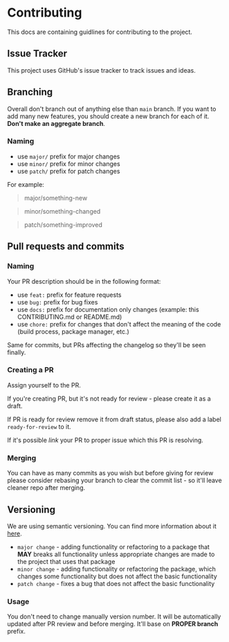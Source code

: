 # Contributing

This docs are containing guidlines for contributing to the project.

## Issue Tracker

This project uses GitHub's issue tracker to track issues and ideas.

## Branching

Overall don't branch out of anything else than `main` branch. If you want to add many new features, you should create a new branch for each of it. **Don't make an aggregate branch**.

### Naming

- use `major/` prefix for major changes
- use `minor/` prefix for minor changes
- use `patch/` prefix for patch changes

For example:

> major/something-new

> minor/something-changed

> patch/something-improved

## Pull requests and commits

### Naming

Your PR description should be in the following format:

- use `feat:` prefix for feature requests
- use `bug:` prefix for bug fixes
- use `docs:` prefix for documentation only changes (example: this CONTRIBUTING.md or README.md)
- use `chore:` prefix for changes that don't affect the meaning of the code (build process, package manager, etc.)

Same for commits, but PRs affecting the changelog so they'll be seen finally.

### Creating a PR

Assign yourself to the PR.

If you're creating PR, but it's not ready for review - please create it as a draft.

If PR is ready for review remove it from draft status, please also add a label `ready-for-review` to it.

If it's possible _link_ your PR to proper issue which this PR is resolving.

### Merging

You can have as many commits as you wish but before giving for review please consider rebasing your branch to clear the commit list - so it'll leave cleaner repo after merging.

## Versioning

We are using semantic versioning. You can find more information about it [here](https://semver.org/).

- `major change` - adding functionality or refactoring to a package that **MAY** breaks all functionality unless appropriate changes are made to the project that uses that package
- `minor change` - adding functionality or refactoring the package, which changes some functionality but does not affect the basic functionality
- `patch change` - fixes a bug that does not affect the basic functionality

### Usage

You don't need to change manually version number. It will be automatically updated after PR review and before merging. It'll base on **PROPER branch** prefix.

